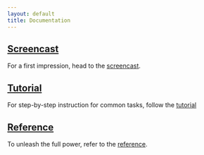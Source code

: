 ```yaml
---
layout: default
title: Documentation
---
```


[Screencast](screencast.html)
-----------------------------

For a first impression, head to the [screencast](screencast.html).

[Tutorial](tutorial.html)
-------------------------

For step-by-step instruction for common tasks, follow the [tutorial](tutorial.html)

[Reference](reference.html)
---------------------------

To unleash the full power, refer to the [reference](reference.html).
